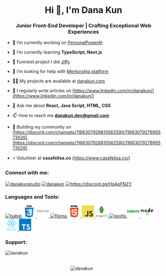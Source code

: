 <h1 align="center">Hi 👋, I'm Dana Kun</h1>
<h3 align="center">Junior Front-End Developer | Crafting Exceptional Web Experiences</h3>

- 🔭 I’m currently working on [PersonalPowerAI](https://github.com/bcatone/PersonalPowerAI)

- 🌱 I’m currently learning **TypeScript, Next.js**

- 👯 Funniest project I did [Jiffy](https://github.com/danakun/jiffy-api)

- 🤝 I’m looking for help with [Mentorship platform](https://github.com/bcatone/PersonalPowerAI)

- 👨‍💻 My projects are available at [danakun.com](https://danakun.github.io/portfolio/)

- 📝 I regularly write articles on [https://www.linkedin.com/in/danakun/](https://www.linkedin.com/in/danakun/)

- 💬 Ask me about **React, Java Script, HTML, CSS**

- 📫 How to reach me **danakun.dev@gmail.com**

- 📄 Building my community on [https://discord.com/channels/1166307926810562590/1166307927695573026](https://discord.com/channels/1166307926810562590/1166307927695573026)

- ⚡ Volunteer at **casafelisa.co** (https://www.casafelisa.co/)

<h3 align="left">Connect with me:</h3>
<p align="left">
<a href="https://twitter.com/danakunstudio" target="blank"><img align="center" src="https://raw.githubusercontent.com/rahuldkjain/github-profile-readme-generator/master/src/images/icons/Social/twitter.svg" alt="danakunstudio" height="30" width="40" /></a>
<a href="https://linkedin.com/in/danakun" target="blank"><img align="center" src="https://raw.githubusercontent.com/rahuldkjain/github-profile-readme-generator/master/src/images/icons/Social/linked-in-alt.svg" alt="danakun" height="30" width="40" /></a>
<a href="https://discord.gg/VVtRVZmc" target="blank"><img align="center" src="https://raw.githubusercontent.com/rahuldkjain/github-profile-readme-generator/master/src/images/icons/Social/discord.svg" alt="https://discord.gg/HpApFNZY" height="30" width="40" /></a>
</p>

<h3 align="left">Languages and Tools:</h3>
<p align="left"> <a href="https://babeljs.io/" target="_blank" rel="noreferrer"> <img src="https://www.vectorlogo.zone/logos/babeljs/babeljs-icon.svg" alt="babel" width="40" height="40"/> </a> <a href="https://www.w3schools.com/css/" target="_blank" rel="noreferrer"> <img src="https://raw.githubusercontent.com/devicons/devicon/master/icons/css3/css3-original-wordmark.svg" alt="css3" width="40" height="40"/> </a> <a href="https://expressjs.com" target="_blank" rel="noreferrer"> <img src="https://raw.githubusercontent.com/devicons/devicon/master/icons/express/express-original-wordmark.svg" alt="express" width="40" height="40"/> </a> <a href="https://www.figma.com/" target="_blank" rel="noreferrer"> <img src="https://www.vectorlogo.zone/logos/figma/figma-icon.svg" alt="figma" width="40" height="40"/> </a> <a href="https://www.w3.org/html/" target="_blank" rel="noreferrer"> <img src="https://raw.githubusercontent.com/devicons/devicon/master/icons/html5/html5-original-wordmark.svg" alt="html5" width="40" height="40"/> </a> <a href="https://developer.mozilla.org/en-US/docs/Web/JavaScript" target="_blank" rel="noreferrer"> <img src="https://raw.githubusercontent.com/devicons/devicon/master/icons/javascript/javascript-original.svg" alt="javascript" width="40" height="40"/> </a> <a href="https://www.mongodb.com/" target="_blank" rel="noreferrer"> <img src="https://raw.githubusercontent.com/devicons/devicon/master/icons/mongodb/mongodb-original-wordmark.svg" alt="mongodb" width="40" height="40"/> </a> <a href="https://nextjs.org/" target="_blank" rel="noreferrer"> <img src="https://cdn.worldvectorlogo.com/logos/nextjs-2.svg" alt="nextjs" width="40" height="40"/> </a> <a href="https://www.nginx.com" target="_blank" rel="noreferrer"> <img src="https://raw.githubusercontent.com/devicons/devicon/master/icons/nginx/nginx-original.svg" alt="nginx" width="40" height="40"/> </a> <a href="https://nodejs.org" target="_blank" rel="noreferrer"> <img src="https://raw.githubusercontent.com/devicons/devicon/master/icons/nodejs/nodejs-original-wordmark.svg" alt="nodejs" width="40" height="40"/> </a> <a href="https://reactjs.org/" target="_blank" rel="noreferrer"> <img src="https://raw.githubusercontent.com/devicons/devicon/master/icons/react/react-original-wordmark.svg" alt="react" width="40" height="40"/> </a> <a href="https://www.typescriptlang.org/" target="_blank" rel="noreferrer"> <img src="https://raw.githubusercontent.com/devicons/devicon/master/icons/typescript/typescript-original.svg" alt="typescript" width="40" height="40"/> </a> </p>

<h3 align="left">Support:</h3>
<p><a href="https://www.buymeacoffee.com/danakun"> <img align="left" src="https://cdn.buymeacoffee.com/buttons/v2/default-yellow.png" height="50" width="210" alt="danakun" /></a></p><br><br>

<p><img align="center" src="https://github-readme-stats.vercel.app/api/top-langs?username=danakun&show_icons=true&locale=en&layout=compact" alt="danakun" /></p>
